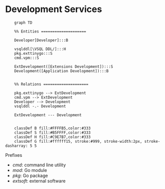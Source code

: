 # Development Services

```mermaid
    graph TD

    %% Entities ====================

    Developer[Developer]:::B

    vsqlddl[\VSQL DDL/]:::H  
    pkg.exttinygo:::S
    cmd.vpm:::S

    ExtDevelopment([Extensions Development]):::S
    Development([Application Development]):::B


    %% Relations ====================

    pkg.exttinygo --> ExtDevelopment
    cmd.vpm --> ExtDevelopment
    Developer --> Development
    vsqlddl -.- Development

    ExtDevelopment --- Development


    classDef B fill:#FFFFB5,color:#333
    classDef S fill:#B5FFFF,color:#333
    classDef H fill:#C9E7B7,color:#333
    classDef G fill:#ffffff15, stroke:#999, stroke-width:2px, stroke-dasharray: 5 5
```

Prefixes
- *cmd*: command line utility
- *mod*: Go module
- *pkg*: Go package
- *extsoft*: external software